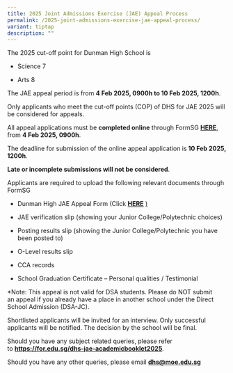 ```yaml
---
title: 2025 Joint Admissions Exercise (JAE) Appeal Process
permalink: /2025-joint-admissions-exercise-jae-appeal-process/
variant: tiptap
description: ""
---
```

<p>The 2025 cut-off point for Dunman High School is</p>
<ul data-tight="true" class="tight">
<li>
<p>Science 7</p>
</li>
<li>
<p>Arts 8</p>
</li>
</ul>
<p></p>
<p>The JAE appeal period is from <strong>4 Feb 2025, 0900h to 10 Feb 2025, 1200h</strong>.</p>
<p>Only applicants who meet the cut-off points (COP) of DHS for JAE 2025
will be considered for&nbsp;appeals.&nbsp;</p>
<p>All&nbsp;appeal&nbsp;applications&nbsp;must be&nbsp;<strong>completed&nbsp;online</strong>&nbsp;through
FormSG <strong><a href="https://go.gov.sg/dhsjaeappeal2025" rel="noopener nofollow" target="_blank">HERE</a></strong>,
from&nbsp;<strong>4 Feb 2025, 0900h</strong>.&nbsp;</p>
<p>The deadline for submission of the&nbsp;online&nbsp;appeal&nbsp;application&nbsp;is<strong>&nbsp;10 Feb 2025, 1200h</strong>.
&nbsp;</p>
<p><strong>Late or incomplete submissions will not be considered</strong>.</p>
<p>Applicants are required to&nbsp;upload&nbsp;the following relevant documents
through FormSG</p>
<ul data-tight="true" class="tight">
<li>
<p>Dunman High&nbsp;JAE&nbsp;Appeal&nbsp;Form (Click <strong><a href="/files/2025_DHS_JAE_Appeal_Form.pdf" rel="noopener nofollow" target="_blank">HERE</a></strong>
<a href="/files/2025_DHS_JAE_Appeal_Form.pdf" rel="noopener nofollow" target="_blank">)</a>
</p>
</li>
<li>
<p>JAE&nbsp;verification slip (showing your Junior College/Polytechnic choices)</p>
</li>
<li>
<p>Posting results slip (showing the Junior College/Polytechnic you have
been posted to)</p>
</li>
<li>
<p>O-Level results slip</p>
</li>
<li>
<p>CCA records</p>
</li>
<li>
<p>School Graduation Certificate – Personal qualities / Testimonial</p>
</li>
</ul>
<p></p>
<p>*Note: This&nbsp;appeal&nbsp;is not valid for DSA students. Please do
NOT submit an&nbsp;appeal&nbsp;if you already have a place in another school
under the Direct School Admission (DSA-JC).</p>
<p>Shortlisted applicants will be invited for an interview.&nbsp;Only successful
applicants will be notified. The decision by the school will be final.
&nbsp;</p>
<p>Should you have any subject related queries, please refer to&nbsp;<strong><a href="https://for.edu.sg/dhs-jae-academicbooklet2025" rel="noopener noreferrer nofollow" target="_blank">https://for.edu.sg/dhs-jae-academicbooklet2025</a></strong>.</p>
<p>Should you have any other queries, please email <strong><a href="mailto:dhs@moe.edu.sg" rel="noopener noreferrer nofollow" target="_blank"><u>dhs@moe.edu.sg</u></a></strong>
</p>